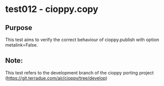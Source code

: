 # test012 - cioppy.copy

## Purpose

This test aims to verify the correct behaviour of cioppy.publish with option metalink=False.

## Note:

This test refers to the development branch of the cioppy porting project (https://git.terradue.com/air/cioppy/tree/develop)